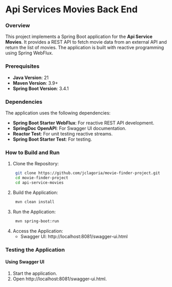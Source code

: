 # Api Services Movies Back End

### Overview

This project implements a Spring Boot application for the **Api Service Movies**.
It provides a REST API to fetch movie data from an external API and return the list of movies. 
The application is built with reactive programming using Spring WebFlux.


### Prerequisites
- **Java Version**: 21
- **Maven Version**: 3.9+
- **Spring Boot Version**: 3.4.1

### Dependencies
The application uses the following dependencies:
- **Spring Boot Starter WebFlux**: For reactive REST API development.
- **SpringDoc OpenAPI**: For Swagger UI documentation.
- **Reactor Test**: For unit testing reactive streams.
- **Spring Boot Starter Test**: For testing.

### How to Build and Run
1. Clone the Repository:
   ```bash
    git clone https://github.com/jclagoria/movie-finder-project.git
    cd movie-finder-project
    cd api-service-movies
   ```
2. Build the Application:
   ```bash
    mvn clean install
   ```
3. Run the Application:
   ```bash
    mvn spring-boot:run
   ```
4. Access the Application:
    - Swagger UI: http://localhost:8081/swagger-ui.html

### Testing the Application
#### Using Swagger UI
1. Start the application.
2. Open http://localhost:8081/swagger-ui.html.

